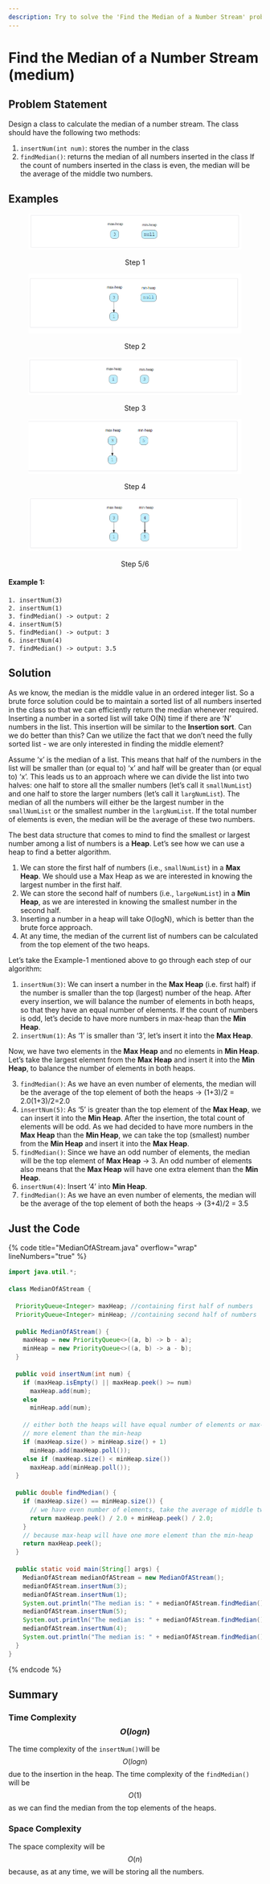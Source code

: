 ```yaml
---
description: Try to solve the 'Find the Median of a Number Stream' problem.
---
```


# Find the Median of a Number Stream (medium)

## Problem Statement

Design a class to calculate the median of a number stream. The class should have the following two methods:

1. `insertNum(int num)`: stores the number in the class
2. `findMedian()`: returns the median of all numbers inserted in the class If the count of numbers inserted in the class is even, the median will be the average of the middle two numbers.

## Examples

<div align="center" data-full-width="true">

<figure><img src="../.gitbook/assets/Example.PNG" alt=""><figcaption><p>Step 1</p></figcaption></figure>

 

<figure><img src="../.gitbook/assets/Example2.PNG" alt=""><figcaption><p>Step 2</p></figcaption></figure>

 

<figure><img src="../.gitbook/assets/Example3.PNG" alt=""><figcaption><p>Step 3</p></figcaption></figure>

 

<figure><img src="../.gitbook/assets/Example4.PNG" alt=""><figcaption><p>Step 4</p></figcaption></figure>

 

<figure><img src="../.gitbook/assets/Example5.PNG" alt=""><figcaption><p>Step 5/6</p></figcaption></figure>

</div>

#### Example 1:

```
1. insertNum(3)
2. insertNum(1)
3. findMedian() -> output: 2
4. insertNum(5)
5. findMedian() -> output: 3
6. insertNum(4)
7. findMedian() -> output: 3.5
```

## Solution

As we know, the median is the middle value in an ordered integer list. So a brute force solution could be to maintain a sorted list of all numbers inserted in the class so that we can efficiently return the median whenever required. Inserting a number in a sorted list will take O(N) time if there are ‘N’ numbers in the list. This insertion will be similar to the **Insertion sort**. Can we do better than this? Can we utilize the fact that we don’t need the fully sorted list - we are only interested in finding the middle element?

Assume ‘x’ is the median of a list. This means that half of the numbers in the list will be smaller than (or equal to) ‘x’ and half will be greater than (or equal to) ‘x’. This leads us to an approach where we can divide the list into two halves: one half to store all the smaller numbers (let’s call it `smallNumList`) and one half to store the larger numbers (let’s call it `largNumList`). The median of all the numbers will either be the largest number in the `smallNumList` or the smallest number in the `largNumList`. If the total number of elements is even, the median will be the average of these two numbers.

The best data structure that comes to mind to find the smallest or largest number among a list of numbers is a **Heap**. Let’s see how we can use a heap to find a better algorithm.

1. We can store the first half of numbers (i.e., `smallNumList`) in a **Max Heap**. We should use a Max Heap as we are interested in knowing the largest number in the first half.
2. We can store the second half of numbers (i.e., `largeNumList`) in a **Min Heap**, as we are interested in knowing the smallest number in the second half.
3. Inserting a number in a heap will take O(logN), which is better than the brute force approach.
4. At any time, the median of the current list of numbers can be calculated from the top element of the two heaps.

Let’s take the Example-1 mentioned above to go through each step of our algorithm:

1. `insertNum(3)`: We can insert a number in the **Max Heap** (i.e. first half) if the number is smaller than the top (largest) number of the heap. After every insertion, we will balance the number of elements in both heaps, so that they have an equal number of elements. If the count of numbers is odd, let’s decide to have more numbers in max-heap than the **Min Heap**.
2. `insertNum(1)`: As ‘1’ is smaller than ‘3’, let’s insert it into the **Max Heap**.

Now, we have two elements in the **Max Heap** and no elements in **Min Heap**. Let’s take the largest element from the **Max Heap** and insert it into the **Min Heap**, to balance the number of elements in both heaps.

3. `findMedian()`: As we have an even number of elements, the median will be the average of the top element of both the heaps -> (1+3)/2 = 2.0(1+3)/2=2.0
4. `insertNum(5)`: As ‘5’ is greater than the top element of the **Max Heap**, we can insert it into the **Min Heap**. After the insertion, the total count of elements will be odd. As we had decided to have more numbers in the **Max Heap** than the **Min Heap**, we can take the top (smallest) number from the **Min Heap** and insert it into the **Max Heap**.
5. `findMedian()`: Since we have an odd number of elements, the median will be the top element of **Max Heap** -> 3. An odd number of elements also means that the **Max Heap** will have one extra element than the **Min Heap**.
6. `insertNum(4)`: Insert ‘4’ into **Min Heap**.
7. `findMedian()`: As we have an even number of elements, the median will be the average of the top element of both the heaps -> (3+4)/2 = 3.5

## Just the Code

{% code title="MedianOfAStream.java" overflow="wrap" lineNumbers="true" %}
```java
import java.util.*;

class MedianOfAStream {

  PriorityQueue<Integer> maxHeap; //containing first half of numbers
  PriorityQueue<Integer> minHeap; //containing second half of numbers

  public MedianOfAStream() {
    maxHeap = new PriorityQueue<>((a, b) -> b - a);
    minHeap = new PriorityQueue<>((a, b) -> a - b);
  }

  public void insertNum(int num) {
    if (maxHeap.isEmpty() || maxHeap.peek() >= num)
      maxHeap.add(num);
    else
      minHeap.add(num);

    // either both the heaps will have equal number of elements or max-heap will have one 
    // more element than the min-heap
    if (maxHeap.size() > minHeap.size() + 1)
      minHeap.add(maxHeap.poll());
    else if (maxHeap.size() < minHeap.size())
      maxHeap.add(minHeap.poll());
  }

  public double findMedian() {
    if (maxHeap.size() == minHeap.size()) {
      // we have even number of elements, take the average of middle two elements
      return maxHeap.peek() / 2.0 + minHeap.peek() / 2.0;
    }
    // because max-heap will have one more element than the min-heap
    return maxHeap.peek();
  }

  public static void main(String[] args) {
    MedianOfAStream medianOfAStream = new MedianOfAStream();
    medianOfAStream.insertNum(3);
    medianOfAStream.insertNum(1);
    System.out.println("The median is: " + medianOfAStream.findMedian());
    medianOfAStream.insertNum(5);
    System.out.println("The median is: " + medianOfAStream.findMedian());
    medianOfAStream.insertNum(4);
    System.out.println("The median is: " + medianOfAStream.findMedian());
  }
}

```
{% endcode %}

## Summary

### Time Complexity $$O(logn)$$

The time complexity of the `insertNum()`will be $$O(logn)$$ due to the insertion in the heap. The time complexity of the `findMedian()` will be $$O(1)$$ as we can find the median from the top elements of the heaps.

### Space Complexity

The space complexity will be $$O(n)$$ because, as at any time, we will be storing all the numbers.
